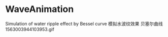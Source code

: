 # WaveAnimation
Simulation of water ripple effect by Bessel curve 模拟水波纹效果 贝塞尔曲线
1563003944103953.gif

